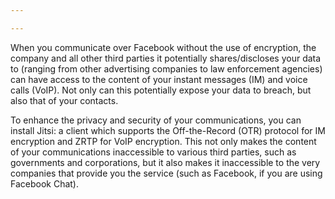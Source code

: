 ```yaml
---

---
```

When you communicate over Facebook without the use of encryption, the company and all other third parties it potentially shares/discloses your data to (ranging from other advertising companies to law enforcement agencies) can have access to the content of your instant messages (IM) and voice calls (VoIP). Not only can this potentially expose your data to breach, but also that of your contacts. 

To enhance the privacy and security of your communications, you can install Jitsi: a client which supports the Off-the-Record (OTR) protocol for IM encryption and ZRTP for VoIP encryption. This not only makes the content of your communications inaccessible to various third parties, such as governments and corporations, but it also makes it inaccessible to the very companies that provide you the service (such as Facebook, if you are using Facebook Chat).
